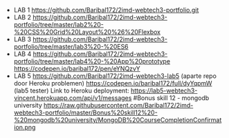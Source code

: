 - LAB 1
  https://github.com/Baribal172/2imd-webtech3-portfolio.git
- LAB 2
  https://github.com/Baribal172/2imd-webtech3-portfolio/tree/master/lab2%20-%20CSS%20Grid%20Layout%20%26%20Flexbox
- LAB 3
  https://github.com/Baribal172/2imd-webtech3-portfolio/tree/master/lab3%20-%20ES6
- LAB 4
  https://github.com/Baribal172/2imd-webtech3-portfolio/tree/master/lab4%20-%20App%20prototype
  https://codepen.io/baribal172/pen/eYNQzvY
- LAB 5
  https://github.com/Baribal172/2imd-webtech3-lab5 (aparte repo door Heroku problemen) 
  https://codepen.io/baribal172/full/dyYqpmW (lab5 tester) 
  Link to Heroku deployment: https://lab5-webtech3-vincent.herokuapp.com/api/v1/messages
  #Bonus skill 12 - mongodb university
  https://raw.githubusercontent.com/Baribal172/2imd-webtech3-portfolio/master/Bonus%20skill12%20-%20mongodb%20university/MongoDB%20CourseCompletionConfirmation.png
